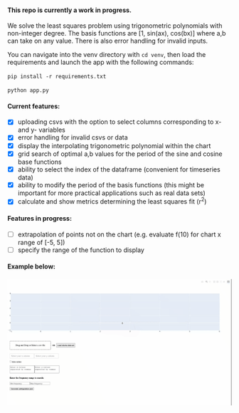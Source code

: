 #### This repo is currently a work in progress.

We solve the least squares problem using trigonometric polynomials with non-integer degree. The basis functions are [1, sin(ax), cos(bx)] where a,b can take on any value. There is also error handling for invalid inputs.

You can navigate into the venv directory with `cd venv`, then load the requirements and launch the app with the following commands:

`pip install -r requirements.txt`

`python app.py`

#### Current features:
- [x] uploading csvs with the option to select columns corresponding to x- and y- variables
- [x] error handling for invalid csvs or data
- [x] display the interpolating trigonometric polynomial within the chart
- [x] grid search of optimal a,b values for the period of the sine and cosine base functions
- [x] ability to select the index of the dataframe (convenient for timeseries data)
- [x] ability to modify the period of the basis functions (this might be important for more practical applications such as real data sets)
- [x] calculate and show metrics determining the least squares fit (r<sup>2</sup>)

#### Features in progress: 
- [ ] extrapolation of points not on the chart (e.g. evaluate f(10) for chart x range of [-5, 5])
- [ ] specify the range of the function to display

#### Example below:
#### ![sample plot](./images/sample.gif)
